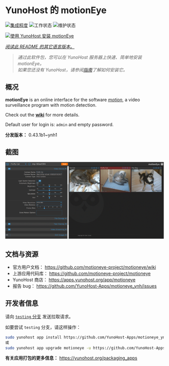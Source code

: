 <!--
注意：此 README 由 <https://github.com/YunoHost/apps/tree/master/tools/readme_generator> 自动生成
请勿手动编辑。
-->

# YunoHost 的 motionEye

[![集成程度](https://dash.yunohost.org/integration/motioneye.svg)](https://dash.yunohost.org/appci/app/motioneye) ![工作状态](https://ci-apps.yunohost.org/ci/badges/motioneye.status.svg) ![维护状态](https://ci-apps.yunohost.org/ci/badges/motioneye.maintain.svg)

[![使用 YunoHost 安装 motionEye](https://install-app.yunohost.org/install-with-yunohost.svg)](https://install-app.yunohost.org/?app=motioneye)

*[阅读此 README 的其它语言版本。](./ALL_README.md)*

> *通过此软件包，您可以在 YunoHost 服务器上快速、简单地安装 motionEye。*  
> *如果您还没有 YunoHost，请参阅[指南](https://yunohost.org/install)了解如何安装它。*

## 概况

**motionEye** is an online interface for the software [_motion_](https://motion-project.github.io/), a video surveillance program with motion detection.

Check out the [__wiki__](https://github.com/motioneye-project/motioneye/wiki) for more details.

Default user for login is: `admin` and empty password.


**分发版本：** 0.43.1b1~ynh1

## 截图

![motionEye 的截图](./doc/screenshots/example.png)

## 文档与资源

- 官方用户文档： <https://github.com/motioneye-project/motioneye/wiki>
- 上游应用代码库： <https://github.com/motioneye-project/motioneye>
- YunoHost 商店： <https://apps.yunohost.org/app/motioneye>
- 报告 bug： <https://github.com/YunoHost-Apps/motioneye_ynh/issues>

## 开发者信息

请向 [`testing` 分支](https://github.com/YunoHost-Apps/motioneye_ynh/tree/testing) 发送拉取请求。

如要尝试 `testing` 分支，请这样操作：

```bash
sudo yunohost app install https://github.com/YunoHost-Apps/motioneye_ynh/tree/testing --debug
或
sudo yunohost app upgrade motioneye -u https://github.com/YunoHost-Apps/motioneye_ynh/tree/testing --debug
```

**有关应用打包的更多信息：** <https://yunohost.org/packaging_apps>
